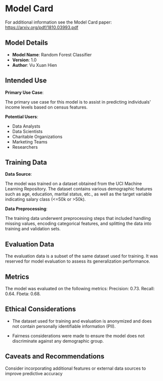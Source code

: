 # Model Card

For additional information see the Model Card paper: https://arxiv.org/pdf/1810.03993.pdf

## Model Details

- **Model Name**: Random Forest Classifier
- **Version**: 1.0
- **Author**: Vu Xuan Hien


## Intended Use

**Primary Use Case**:

The primary use case for this model is to assist in predicting individuals' income levels based on census features.

**Potential Users**:

- Data Analysts
- Data Scientists
- Charitable Organizations
- Marketing Teams
- Researchers

## Training Data

**Data Source**:

The model was trained on a dataset obtained from the UCI Machine Learning Repository. The dataset contains various demographic features such as age, education, marital status, etc., as well as the target variable indicating salary class (<=50k or >50k).

**Data Preprocessing**:

The training data underwent preprocessing steps that included handling missing values, encoding categorical features, and splitting the data into training and validation sets.
## Evaluation Data

The evaluation data is a subset of the same dataset used for training. It was reserved for model evaluation to assess its generalization performance.

## Metrics

The model was evaluated on the following metrics: Precision: 0.73. Recall: 0.64. Fbeta: 0.68.


## Ethical Considerations
- The dataset used for training and evaluation is anonymized and does not contain personally identifiable information (PII).

- Fairness considerations were made to ensure the model does not discriminate against any demographic group.
## Caveats and Recommendations
Consider incorporating additional features or external data sources to improve predictive accuracy